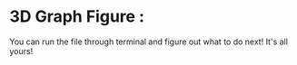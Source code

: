 # 3D Graph Figure :

You can run the file through terminal and figure out what to do next! It's all yours!
